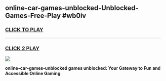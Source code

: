 
## online-car-games-unblocked-Unblocked-Games-Free-Play #wb0iv
<h3>
<a href="https://us.freeplayer.one?title=online-car-games-unblocked&ref=9M">CLICK TO PLAY</a></h3>
<hr>

<h3>
<a href="https://us.freeplayer.one?title=online-car-games-unblocked&ref=9M">CLICK 2 PLAY</a>
  
</h3>

<a href="https://us.freeplayer.one?title=online-car-games-unblocked&ref=9M"><img src="https://clearcache.store/games.png"></a>


**online-car-games-unblocked games unblocked: Your Gateway to Fun and Accessible Online Gaming**
